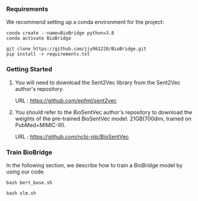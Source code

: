 ### Requirements ### 
We recommend setting up a conda environment for the project:
```
conda create --name=BioBridge python=3.8
conda activate BioBridge

git clone https://github.com/jjy961228/BioBridge.git
pip install -r requirements.txt
```

### Getting Started ###

1. You will need to download the Sent2Vec library from the Sent2Vec author's repository.

    URL : https://github.com/epfml/sent2vec

2. You should refer to the BioSentVec author's repository to download the weights of the pre-trained BioSentVec model. 21GB(700dim, trained on PubMed+MIMIC-III). 

   URL : https://github.com/ncbi-nlp/BioSentVec



### Train BioBridge ###
In the following section, we describe how to train a BioBridge model by using our code.
```
bash bert_base.sh
```

```
bash xlm.sh
```
